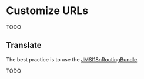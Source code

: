 # Customize URLs

TODO

## Translate
The best practice is to use the [JMSI18nRoutingBundle][1].

TODO

[1]: https://github.com/schmittjoh/JMSI18nRoutingBundle
